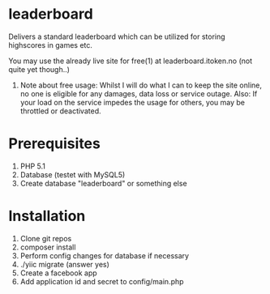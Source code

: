 leaderboard
===========
Delivers a standard leaderboard which can be utilized for storing highscores in games etc.

You may use the already live site for free(1) at leaderboard.itoken.no (not quite yet though..)

1) Note about free usage:
Whilst I will do what I can to keep the site online, no one is eligible for any damages, data loss or service outage.
Also: If your load on the service impedes the usage for others, you may be throttled or deactivated.

Prerequisites
=============
1. PHP 5.1
2. Database (testet with MySQL5)
3. Create database "leaderboard" or something else

Installation
============
1. Clone git repos
2. composer install
3. Perform config changes for database if necessary
4. ./yiic migrate (answer yes)
5. Create a facebook app
6. Add application id and secret to config/main.php